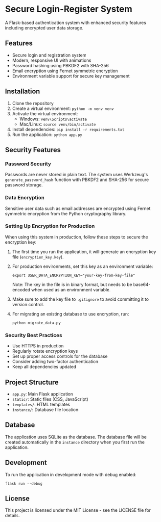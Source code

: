 # Secure Login-Register System

A Flask-based authentication system with enhanced security features including encrypted user data storage.

## Features

- Secure login and registration system
- Modern, responsive UI with animations
- Password hashing using PBKDF2 with SHA-256
- Email encryption using Fernet symmetric encryption
- Environment variable support for secure key management

## Installation

1. Clone the repository
2. Create a virtual environment: `python -m venv venv`
3. Activate the virtual environment:
   - Windows: `venv\Scripts\activate`
   - Mac/Linux: `source venv/bin/activate`
4. Install dependencies: `pip install -r requirements.txt`
5. Run the application: `python app.py`

## Security Features

### Password Security

Passwords are never stored in plain text. The system uses Werkzeug's `generate_password_hash` function with PBKDF2 and SHA-256 for secure password storage.

### Data Encryption

Sensitive user data such as email addresses are encrypted using Fernet symmetric encryption from the Python cryptography library.

### Setting Up Encryption for Production

When using this system in production, follow these steps to secure the encryption key:

1. The first time you run the application, it will generate an encryption key file (`encryption_key.key`).
2. For production environments, set this key as an environment variable:
   ```
   export USER_DATA_ENCRYPTION_KEY="your-key-from-key-file"
   ```
   Note: The key in the file is in binary format, but needs to be base64-encoded when used as an environment variable.

3. Make sure to add the key file to `.gitignore` to avoid committing it to version control.

4. For migrating an existing database to use encryption, run:
   ```
   python migrate_data.py
   ```

### Security Best Practices

- Use HTTPS in production
- Regularly rotate encryption keys
- Set up proper access controls for the database
- Consider adding two-factor authentication
- Keep all dependencies updated

## Project Structure

- `app.py`: Main Flask application
- `static/`: Static files (CSS, JavaScript)
- `templates/`: HTML templates
- `instance/`: Database file location

## Database

The application uses SQLite as the database. The database file will be created automatically in the `instance` directory when you first run the application.

## Development

To run the application in development mode with debug enabled:

```
flask run --debug
```

## License

This project is licensed under the MIT License - see the LICENSE file for details. 